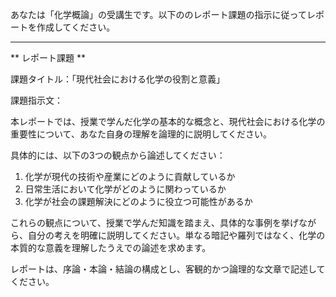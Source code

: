 あなたは「化学概論」の受講生です。以下ののレポート課題の指示に従ってレポートを作成してください。

---------------------------------------
** レポート課題 **

課題タイトル：「現代社会における化学の役割と意義」

課題指示文：

本レポートでは、授業で学んだ化学の基本的な概念と、現代社会における化学の重要性について、あなた自身の理解を論理的に説明してください。

具体的には、以下の3つの観点から論述してください：

1. 化学が現代の技術や産業にどのように貢献しているか
2. 日常生活において化学がどのように関わっているか
3. 化学が社会の課題解決にどのように役立つ可能性があるか

これらの観点について、授業で学んだ知識を踏まえ、具体的な事例を挙げながら、自分の考えを明確に説明してください。単なる暗記や羅列ではなく、化学の本質的な意義を理解したうえでの論述を求めます。

レポートは、序論・本論・結論の構成とし、客観的かつ論理的な文章で記述してください。